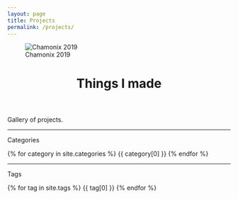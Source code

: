 ```yaml
---
layout: page
title: Projects
permalink: /projects/
---
```


<figure>
  <img src="{{site.url}}/assets/img/chamonix2019.webp" alt="Chamonix 2019"/>
  <figcaption>Chamonix 2019</figcaption>
</figure>

<header class="post-header">
    <h1 class="post-title">Things I made</h1>
</header>

Gallery of projects.

<hr>
Categories

{% for category in site.categories %}
  {{ category[0] }}
{% endfor %}

<hr>
Tags

{% for tag in site.tags %}
  {{ tag[0] }}
{% endfor %}